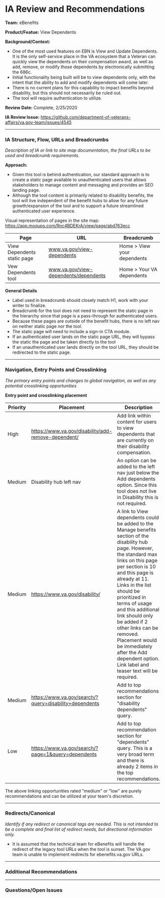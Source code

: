 # IA Review and Recommendations

**Team:** eBenefits

**Product/Featue:** View Dependents

**Background/Context:**
- One of the most used features on EBN is View and Update Dependents. It is the only self-service place in the VA ecosystem that a Veteran can quickly view the dependents on their compensation award, as well as add, remove, or modify those dependents by electronically submitting the 686c. 
 - Initial functionality being built will be to view dependents only, with the intent that the ability to add and modify dependents will come later. 
 - There is no current plans for this capability to impact benefits beyond disability, but this should not necessarily be ruled out.
 - The tool will require authentication to utilize. 

**Review Date:** Complete, 2/25/2020

**IA Review Issue:** https://github.com/department-of-veterans-affairs/va.gov-team/issues/4545

<hr>

### IA Structure, Flow, URLs and Breadcrumbs <br>  
*Description of IA or link to site map documentation, the final URLs to be used and breadcrumb requirements.*

**Approach:**
- Given this tool is behind authentication, our standard approach is to create a static page available to unauthenticated users that allows stakeholders to manage content and messaging and provides an SEO landing page. 
- Although the tool content is primarily related to disability benefits, the tool will live independent of the benefit hubs to allow for any future growth/expansion of the tool and to support a future streamlined authenticated user experience. 

Visual representation of pages in the site map: https://app.moqups.com/Rnc4BDEKrA/view/page/abd763ecc

Page | URL | Breadcrumb
--- | --- | ---
View Dependents static page | www.va.gov/view-dependents | Home > View your dependents
Vew Dependents tool | www.va.gov/view-dependents/dependents | Home > Your VA dependents
 
**General Details**
- Label used in breadcrumb should closely match H1, work with your writer to finalize. 
- Breadcrumb for the tool does not need to represent the static page in the hierarchy since that page is a pass-through for authenticated users.
- Because these pages are outside of the benefit hubs, there is no left nav on neither static page nor the tool.
- The static page will need to include a sign-in CTA module. 
- If an authenticated user lands on the static page URL, they will bypass the static the page and be taken directly to the tool
- If an unauthenticated user lands directly on the tool URL, they should be redirected to the static page.  

<hr>

### Navigation, Entry Points and Crosslinking
*The primary entry points and changes to global navigation, as well as any potential crosslinking opportunities*

**Entry point and crosslinking placement**

Priority | Placement | Description
--- | --- | ---
High | https://www.va.gov/disability/add-remove-dependent/ | Add link within content for users to view dependents that are currently on their disability compensation. 
Medium | Disability hub left nav | An option can be added to the left nav just below the Add dependents option.  Since this tool does not live in Disability this is not required. 
Medium | https://www.va.gov/disability/ | A link to View dependents could be added to the Manage benefits section of the disability hub page.  However, the standard max links on this page per section is 10 and this page is already at 11. Links in the list should be prioritized in terms of usage and this additional link should only be added if 2 other links can be removed.  Placement would be immediately after the Add dependent option.  Link label and teaser text will be required. 
Medium | https://www.va.gov/search/?query=disability+dependents | Add to top recommendations section for "disability dependents" query.
Low | https://www.va.gov/search/?page=1&query=dependents | Add to top recommendation section for "dependents" query. This is a very broad term and there is already 2 items in the top recommendations. 

The above linking opportunities rated "medium" or "low" are purely recommendations and can be utilized at your team's discretion.

<hr>

### Redirects/Canonical <br>
*Identify if any redirect or canonical tags are needed.  This is not intended to be a complete and final list of redirect needs, but directional information only.*  

- It is assumed that the technical team for eBenefits will handle the redirect of the legacy tool URLs when the tool is sunset.  The VA.gov team is unable to implement redirects for ebenefits.va.gov URLs. 

<hr>

### Additional Recommendations

<hr>

### Questions/Open Issues


